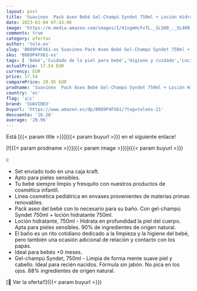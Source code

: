 ```yaml
---
layout: post
title: 'Suavinex  Pack Aseo Bebé Gel-Champú Syndet 750ml + Loción Hidratante 750ml. Con 88-90% de Ingredientes de Origen Natural. Apto para pieles sensibles. 2 productos'
date: 2023-01-04 07:43:06
image: 'https://m.media-amazon.com/images/I/41xgmHcFvTL._SL500_._SL400_.jpg'
comments: true
category: ofertas
author: 'tole.es'
slug: 'B089P4FX61-es Suavinex Pack Aseo Bebé Gel-Champú Syndet 750ml + Loción...'
sku: 'B089P4FX61-es'
tags: [ 'Bebé','Cuidado de la piel para bebé','Higiene y cuidado','Lociones para la piel de bebé','bebé','suavinex','🇪🇸', ]
actualPrice: 17.54 EUR
currency: EUR
price: 17.54
comparePrice: 20.95 EUR
prodname: 'Suavinex  Pack Aseo Bebé Gel-Champú Syndet 750ml + Loción Hidratante 750ml. Con 88-90% de Ingredientes de Origen Natural. Apto para pieles sensibles. 2 productos'
country: 'es'
flag: '🇪🇸'
brand: 'SUAVINEX'
buyurl: 'https://www.amazon.es/dp/B089P4FX61/?tag=tolees-21'
descuento: '16.28'
average: '20.96'
---
```


Está [{{< param title >}}]({{< param buyurl >}}) en el siguiente enlace!

[![{{< param prodname >}}]({{< param image >}})]({{< param buyurl >}})

ℹ️:

- Set enviado todo en una caja kraft.
- Apto para pieles sensibles.
- Tu bebé siempre limpio y fresquito con nuestros productos de cosmética infantil.
- Línea cosmética pediátrica en envases provenientes de materias primas renovables.
- Pack aseo del bebé con lo necesario para su baño. Con gel-champú Syndet 750ml + loción hidratante 750ml.
- Loción hidratante, 750ml - Hidrata en profundidad la piel del cuerpo. Apta para pieles sensibles. 90% de ingredientes de origen natural.
- El baño es un rito cotidiano dedicado a la limpieza y la higiene del bebé, pero también una ocasión adicional de relación y contacto con los papás.
- Ideal para bebés +0 meses.
- Gel-champú Syndet, 750ml - Limpia de forma mente suave piel y cabello. Ideal para recién nacidos. Fórmula sin jabón. No pica en los ojos. 88% ingredientes de origen natural.

[🛒 Ver la oferta!!]({{< param buyurl >}})
